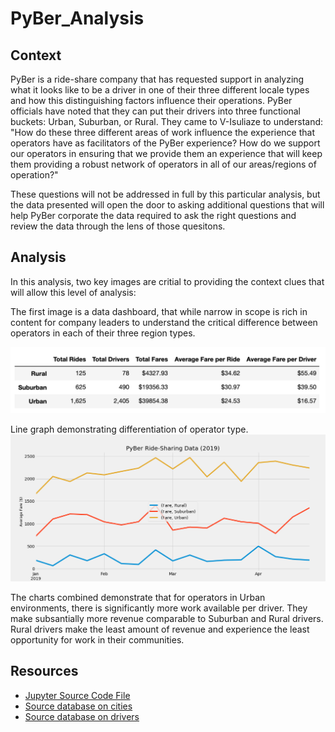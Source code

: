 # PyBer_Analysis

## Context
PyBer is a ride-share company that has requested support in analyzing what it looks like to be a driver in one of their three different locale types and how this distinguishing factors influence their operations.  PyBer officials have noted that they can put their drivers into three functional buckets: Urban, Suburban, or Rural.  They came to V-Isuliaze to understand: "How do these three different areas of work influence the experience that operators have as facilitators of the PyBer experience? How do we support our operators in ensuring that we provide them an experience that will keep them providing a robust network of operators in all of our areas/regions of operation?"  

These questions will not be addressed in full by this particular analysis, but the data presented will open the door to asking additional questions that will help PyBer corporate the data required to ask the right questions and review the data through the lens of those quesitons.

## Analysis

In this analysis, two key images are critial to providing the context clues that will allow this level of analysis: 

The first image is a data dashboard, that while narrow in scope is rich in content for company leaders to understand the critical difference between operators in each of their three region types.

![Data overview of driver type](/PyBerDataTable.png)

Line graph demonstrating differentiation of operator type.
![Data overview of driver type](/Pyber.png)

The charts combined demonstrate that for operators in Urban environments, there is significantly more work available per driver.  They make subsantially more revenue comparable to Suburban and Rural drivers.  Rural drivers make the least amount of revenue and experience the least opportunity for work in their communities.  

## Resources
* [Jupyter Source Code File](PyBer_Challenge2.ipynb)
* [Source database on cities](city_data.csv)
* [Source database on drivers](ride_data.csv)


